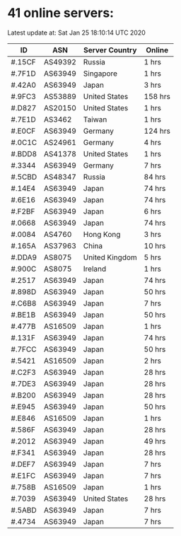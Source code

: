 # 41 online servers:

Latest update at: Sat Jan 25 18:10:14 UTC 2020

| ID | ASN | Server Country | Online |
| -- | --- | -------------- | ------ |
| #.15CF | AS49392 | Russia | 1 hrs |
| #.7F1D | AS63949 | Singapore | 1 hrs |
| #.42A0 | AS63949 | Japan | 3 hrs |
| #.9FC3 | AS53889 | United States | 158 hrs |
| #.D827 | AS20150 | United States | 1 hrs |
| #.7E1D | AS3462 | Taiwan | 1 hrs |
| #.E0CF | AS63949 | Germany | 124 hrs |
| #.0C1C | AS24961 | Germany | 4 hrs |
| #.BDD8 | AS41378 | United States | 1 hrs |
| #.3344 | AS63949 | Germany | 7 hrs |
| #.5CBD | AS48347 | Russia | 84 hrs |
| #.14E4 | AS63949 | Japan | 74 hrs |
| #.6E16 | AS63949 | Japan | 74 hrs |
| #.F2BF | AS63949 | Japan | 6 hrs |
| #.0668 | AS63949 | Japan | 74 hrs |
| #.0084 | AS4760 | Hong Kong | 3 hrs |
| #.165A | AS37963 | China | 10 hrs |
| #.DDA9 | AS8075 | United Kingdom | 5 hrs |
| #.900C | AS8075 | Ireland | 1 hrs |
| #.2517 | AS63949 | Japan | 74 hrs |
| #.898D | AS63949 | Japan | 50 hrs |
| #.C6B8 | AS63949 | Japan | 7 hrs |
| #.BE1B | AS63949 | Japan | 50 hrs |
| #.477B | AS16509 | Japan | 1 hrs |
| #.131F | AS63949 | Japan | 74 hrs |
| #.7FCC | AS63949 | Japan | 50 hrs |
| #.5421 | AS16509 | Japan | 2 hrs |
| #.C2F3 | AS63949 | Japan | 28 hrs |
| #.7DE3 | AS63949 | Japan | 28 hrs |
| #.B200 | AS63949 | Japan | 28 hrs |
| #.E945 | AS63949 | Japan | 50 hrs |
| #.E846 | AS16509 | Japan | 1 hrs |
| #.586F | AS63949 | Japan | 28 hrs |
| #.2012 | AS63949 | Japan | 49 hrs |
| #.F341 | AS63949 | Japan | 28 hrs |
| #.DEF7 | AS63949 | Japan | 7 hrs |
| #.E1FC | AS63949 | Japan | 7 hrs |
| #.758B | AS16509 | Japan | 1 hrs |
| #.7039 | AS63949 | United States | 28 hrs |
| #.5ABD | AS63949 | Japan | 7 hrs |
| #.4734 | AS63949 | Japan | 7 hrs |

